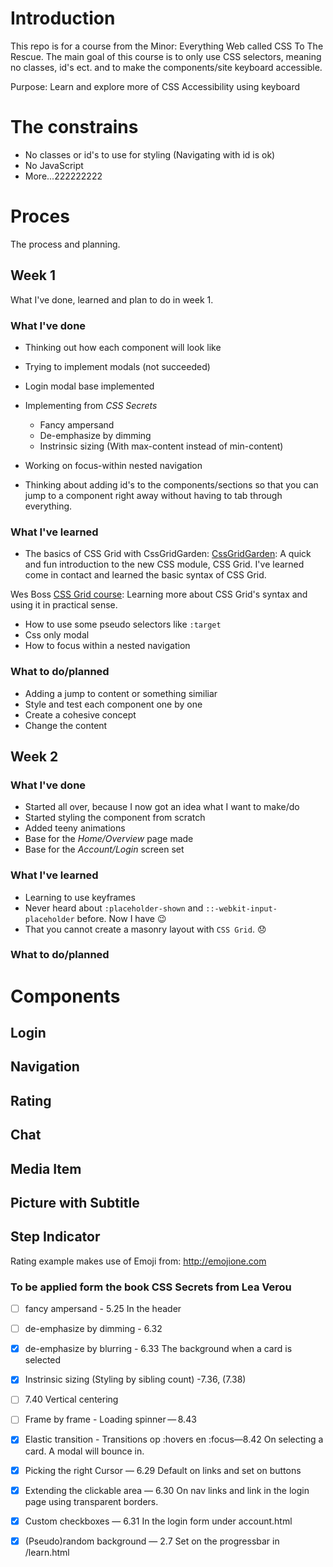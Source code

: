 # Introduction
This repo is for a course from the Minor: Everything Web called CSS To The Rescue.
The main goal of this course is to only use CSS selectors, meaning no classes, id's ect. and to make the components/site keyboard accessible.


Purpose:
Learn and explore more of CSS
Accessibility using keyboard

# The constrains
- No classes or id's to use for styling (Navigating with id  is ok)
- No JavaScript
- More...222222222

# Proces
The process and planning.


## Week 1
What I've done, learned and plan to do in week 1.
### What I've done
- Thinking out how each component will look like

- Trying to implement modals (not succeeded)
- Login modal base implemented

- Implementing from *CSS Secrets*
	- Fancy ampersand
	- De-emphasize by dimming
	- Instrinsic sizing (With max-content instead of min-content)

- Working on focus-within nested navigation

- Thinking about adding id's to the components/sections so that you can jump to a component right away without having to tab through everything.

### What I've learned
- The basics of CSS Grid with CssGridGarden:
[CssGridGarden](http://cssgridgarden.com/):
A quick and fun introduction to the new CSS module, CSS Grid. I've learned come in contact and learned the basic syntax of CSS Grid.

Wes Boss [CSS Grid course](https://cssgrid.io):
Learning more about CSS Grid's syntax and using it in practical sense.

- How to use some pseudo selectors like `:target`
- Css only modal
- How to focus within a nested navigation

### What to do/planned
- Adding a jump to content or something similiar
- Style and test each component one by one
- Create a cohesive concept
- Change the content

## Week 2
### What I've done
- Started all over, because I now got an idea what I want to make/do
- Started styling the component from scratch
- Added teeny animations
- Base for the *Home/Overview* page made
- Base for the *Account/Login* screen set

### What I've learned
- Learning to use keyframes
- Never heard about `:placeholder-shown` and `::-webkit-input-placeholder` before. Now I have 😉
- That you cannot create a masonry layout with `CSS Grid`. 😞

### What to do/planned

# Components

## Login
## Navigation
## Rating
## Chat
## Media Item
## Picture with Subtitle
## Step Indicator

Rating example makes use of Emoji from: http://emojione.com

### To be applied form the book **CSS Secrets from Lea Verou**

- [ ] fancy ampersand - 5.25
In the header

- [ ] de-emphasize by dimming - 6.32
- [x] de-emphasize by blurring - 6.33 
The background when a card is selected
- [x] Instrinsic sizing (Styling by sibling count) -7.36, (7.38)

- [ ] 7.40 Vertical centering

- [ ] Frame by frame - Loading spinner — 8.43
- [x] Elastic transition - Transitions op :hovers en :focus—8.42
On selecting a card. A modal will bounce in.
- [x] Picking the right Cursor — 6.29
Default on links and set on buttons
- [x] Extending the clickable area — 6.30
On nav links and link in the login page using transparent borders.
- [x] Custom checkboxes — 6.31
In the login form under account.html
- [x] (Pseudo)random background — 2.7
Set on the progressbar in /learn.html
